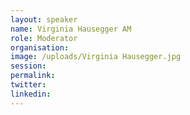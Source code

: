 ```yaml
---
layout: speaker
name: Virginia Hausegger AM
role: Moderator
organisation:
image: /uploads/Virginia Hausegger.jpg
session:
permalink:
twitter:
linkedin:
---
```



